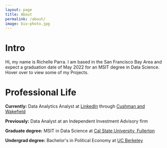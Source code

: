 ```yaml
---
layout: page
title: About
permalink: /about/
image: bio-photo.jpg
---
```

<h1>Intro</h1>

Hi, my name is Richelle Parra. I am based in the San Francisco Bay Area and expect a graduation date of May 2022 for an MSIT degree in Data Science. Hover over to view some of my Projects.

<h1>Professional Life</h1>

<p><b>Currently:</b> Data Analytics Analyst at <a href="www.linkedin.com">LinkedIn</a> through <a href="https://www.linkedin.com/company/cushman-&-wakefield/">Cushman and Wakefield</a>
  
<b>Previously:</b> Data Analyst at an Independent Investment Advisory firm
  
<b>Graduate degree:</b> MSIT in Data Science at <a href="https://business.fullerton.edu/Programs/Graduate">Cal State University, Fullerton</a>

<b>Undergrad degree:</b> Bachelor's in Political Economy at <a href="https://www.berkeley.edu">UC Berkeley</a></p>
